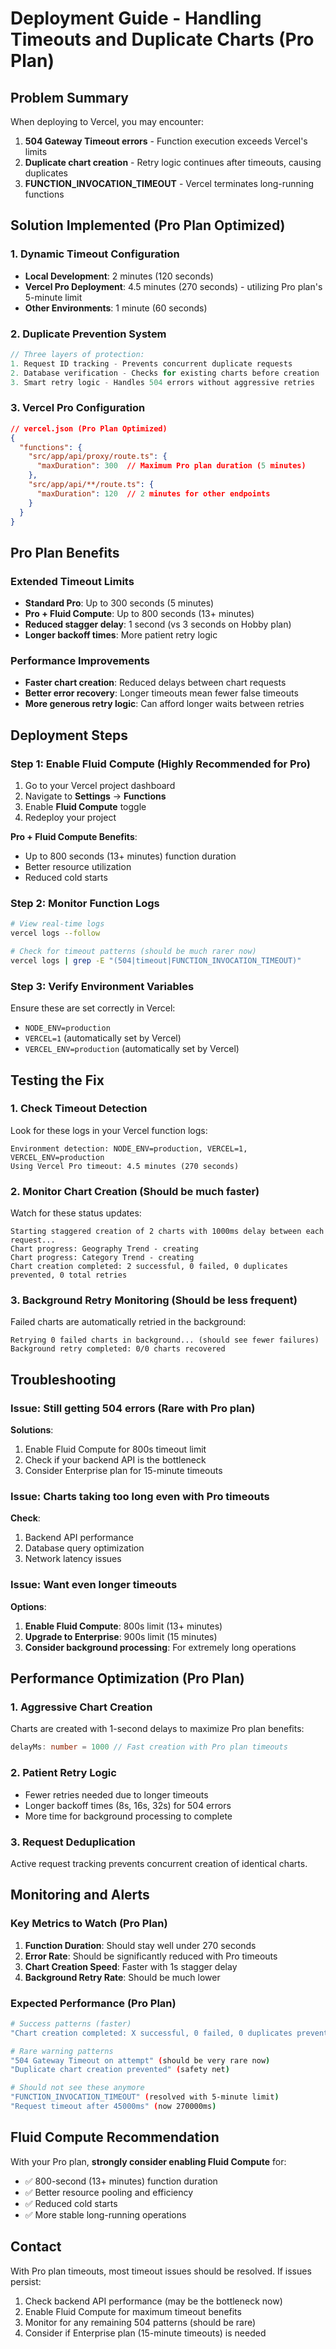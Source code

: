 # Deployment Guide - Handling Timeouts and Duplicate Charts (Pro Plan)

## Problem Summary

When deploying to Vercel, you may encounter:
1. **504 Gateway Timeout errors** - Function execution exceeds Vercel's limits
2. **Duplicate chart creation** - Retry logic continues after timeouts, causing duplicates
3. **FUNCTION_INVOCATION_TIMEOUT** - Vercel terminates long-running functions

## Solution Implemented (Pro Plan Optimized)

### 1. Dynamic Timeout Configuration
- **Local Development**: 2 minutes (120 seconds)
- **Vercel Pro Deployment**: 4.5 minutes (270 seconds) - utilizing Pro plan's 5-minute limit
- **Other Environments**: 1 minute (60 seconds)

### 2. Duplicate Prevention System
```typescript
// Three layers of protection:
1. Request ID tracking - Prevents concurrent duplicate requests
2. Database verification - Checks for existing charts before creation
3. Smart retry logic - Handles 504 errors without aggressive retries
```

### 3. Vercel Pro Configuration
```json
// vercel.json (Pro Plan Optimized)
{
  "functions": {
    "src/app/api/proxy/route.ts": {
      "maxDuration": 300  // Maximum Pro plan duration (5 minutes)
    },
    "src/app/api/**/route.ts": {
      "maxDuration": 120  // 2 minutes for other endpoints
    }
  }
}
```

## Pro Plan Benefits

### Extended Timeout Limits
- **Standard Pro**: Up to 300 seconds (5 minutes)
- **Pro + Fluid Compute**: Up to 800 seconds (13+ minutes)
- **Reduced stagger delay**: 1 second (vs 3 seconds on Hobby plan)
- **Longer backoff times**: More patient retry logic

### Performance Improvements
- **Faster chart creation**: Reduced delays between chart requests
- **Better error recovery**: Longer timeouts mean fewer false timeouts
- **More generous retry logic**: Can afford longer waits between retries

## Deployment Steps

### Step 1: Enable Fluid Compute (Highly Recommended for Pro)
1. Go to your Vercel project dashboard
2. Navigate to **Settings** → **Functions**
3. Enable **Fluid Compute** toggle
4. Redeploy your project

**Pro + Fluid Compute Benefits**: 
- Up to 800 seconds (13+ minutes) function duration
- Better resource utilization
- Reduced cold starts

### Step 2: Monitor Function Logs
```bash
# View real-time logs
vercel logs --follow

# Check for timeout patterns (should be much rarer now)
vercel logs | grep -E "(504|timeout|FUNCTION_INVOCATION_TIMEOUT)"
```

### Step 3: Verify Environment Variables
Ensure these are set correctly in Vercel:
- `NODE_ENV=production`
- `VERCEL=1` (automatically set by Vercel)
- `VERCEL_ENV=production` (automatically set by Vercel)

## Testing the Fix

### 1. Check Timeout Detection
Look for these logs in your Vercel function logs:
```
Environment detection: NODE_ENV=production, VERCEL=1, VERCEL_ENV=production
Using Vercel Pro timeout: 4.5 minutes (270 seconds)
```

### 2. Monitor Chart Creation (Should be much faster)
Watch for these status updates:
```
Starting staggered creation of 2 charts with 1000ms delay between each request...
Chart progress: Geography Trend - creating
Chart progress: Category Trend - creating
Chart creation completed: 2 successful, 0 failed, 0 duplicates prevented, 0 total retries
```

### 3. Background Retry Monitoring (Should be less frequent)
Failed charts are automatically retried in the background:
```
Retrying 0 failed charts in background... (should see fewer failures)
Background retry completed: 0/0 charts recovered
```

## Troubleshooting

### Issue: Still getting 504 errors (Rare with Pro plan)
**Solutions**:
1. Enable Fluid Compute for 800s timeout limit
2. Check if your backend API is the bottleneck
3. Consider Enterprise plan for 15-minute timeouts

### Issue: Charts taking too long even with Pro timeouts
**Check**:
1. Backend API performance
2. Database query optimization
3. Network latency issues

### Issue: Want even longer timeouts
**Options**:
1. **Enable Fluid Compute**: 800s limit (13+ minutes)
2. **Upgrade to Enterprise**: 900s limit (15 minutes)
3. **Consider background processing**: For extremely long operations

## Performance Optimization (Pro Plan)

### 1. Aggressive Chart Creation
Charts are created with 1-second delays to maximize Pro plan benefits:
```typescript
delayMs: number = 1000 // Fast creation with Pro plan timeouts
```

### 2. Patient Retry Logic
- Fewer retries needed due to longer timeouts
- Longer backoff times (8s, 16s, 32s) for 504 errors
- More time for background processing to complete

### 3. Request Deduplication
Active request tracking prevents concurrent creation of identical charts.

## Monitoring and Alerts

### Key Metrics to Watch (Pro Plan)
1. **Function Duration**: Should stay well under 270 seconds
2. **Error Rate**: Should be significantly reduced with Pro timeouts
3. **Chart Creation Speed**: Faster with 1s stagger delay
4. **Background Retry Rate**: Should be much lower

### Expected Performance (Pro Plan)
```bash
# Success patterns (faster)
"Chart creation completed: X successful, 0 failed, 0 duplicates prevented"

# Rare warning patterns  
"504 Gateway Timeout on attempt" (should be very rare now)
"Duplicate chart creation prevented" (safety net)

# Should not see these anymore
"FUNCTION_INVOCATION_TIMEOUT" (resolved with 5-minute limit)
"Request timeout after 45000ms" (now 270000ms)
```

## Fluid Compute Recommendation

With your Pro plan, **strongly consider enabling Fluid Compute** for:
- ✅ 800-second (13+ minutes) function duration
- ✅ Better resource pooling and efficiency  
- ✅ Reduced cold starts
- ✅ More stable long-running operations

## Contact

With Pro plan timeouts, most timeout issues should be resolved. If issues persist:
1. Check backend API performance (may be the bottleneck now)
2. Enable Fluid Compute for maximum timeout benefits
3. Monitor for any remaining 504 patterns (should be rare)
4. Consider if Enterprise plan (15-minute timeouts) is needed 